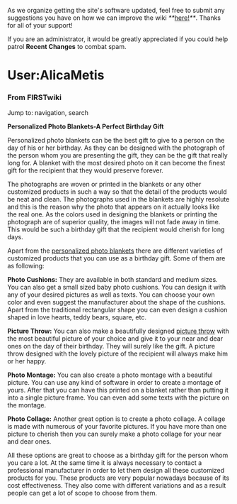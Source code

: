 As we organize getting the site's software updated, feel free to submit any
suggestions you have on how we can improve the wiki
_**_[here!](/index.php/User:Hallry/Suggestions "User:Hallry/Suggestions"
)_**_. Thanks for all of your support!

If you are an administrator, it would be greatly appreciated if you could help
patrol **Recent Changes** to combat spam.

# User:AlicaMetis

### From FIRSTwiki

Jump to: navigation, search

**Personalized Photo Blankets-A Perfect Birthday Gift**

  

Personalized photo blankets can be the best gift to give to a person on the
day of his or her birthday. As they can be designed with the photograph of the
person whom you are presenting the gift, they can be the gift that really long
for. A blanket with the most desired photo on it can become the finest gift
for the recipient that they would preserve forever.

The photographs are woven or printed in the blankets or any other customized
products in such a way so that the detail of the products would be neat and
clean. The photographs used in the blankets are highly resolute and this is
the reason why the photo that appears on it actually looks like the real one.
As the colors used in designing the blankets or printing the photograph are of
superior quality, the images will not fade away in time. This would be such a
birthday gift that the recipient would cherish for long days.

Apart from the [personalized photo blankets](http://www.fusionlooks.com/
"http://www.fusionlooks.com/" ) there are different varieties of customized
products that you can use as a birthday gift. Some of them are as following:

**Photo Cushions:** They are available in both standard and medium sizes. You can also get a small sized baby photo cushions. You can design it with any of your desired pictures as well as texts. You can choose your own color and even suggest the manufacturer about the shape of the cushions. Apart from the traditional rectangular shape you can even design a cushion shaped in love hearts, teddy bears, square, etc. 

**Picture Throw:** You can also make a beautifully designed [picture throw](http://www.fusionlooks.com/ "http://www.fusionlooks.com/" ) with the most beautiful picture of your choice and give it to your near and dear ones on the day of their birthday. They will surely like the gift. A picture throw designed with the lovely picture of the recipient will always make him or her happy. 

**Photo Montage:** You can also create a photo montage with a beautiful picture. You can use any kind of software in order to create a montage of yours. After that you can have this printed on a blanket rather than putting it into a single picture frame. You can even add some texts with the picture on the montage. 

**Photo Collage:** Another great option is to create a photo collage. A collage is made with numerous of your favorite pictures. If you have more than one picture to cherish then you can surely make a photo collage for your near and dear ones. 

All these options are great to choose as a birthday gift for the person whom
you care a lot. At the same time it is always necessary to contact a
professional manufacturer in order to let them design all these customized
products for you. These products are very popular nowadays because of its cost
effectiveness. They also come with different variations and as a result people
can get a lot of scope to choose from them.

